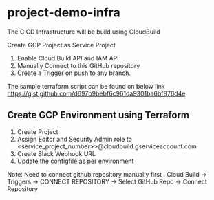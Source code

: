 # project-demo-infra
 

The CICD Infrastructure will be build using CloudBuild

Create GCP Project as Service Project

1. Enable Cloud Build API and IAM API
2. Manually Connect to this GitHub repository
3. Create a Trigger on push to any branch.

The sample terraform script can be found on below link
https://gist.github.com/d697b9bebf6c961da9301ba6bf876d4e



## Create GCP Environment using Terraform

1. Create Project
2. Assign Editor and Security Admin role to <service_project_number>>@cloudbuild.gserviceaccount.com
3. Create Slack Webhook URL   
4. Update the configfile as per environment


Note: Need to connect github repository manually first .
Cloud Build -> Triggers -> CONNECT REPOSITORY -> Select GitHub Repo -> Connect Repository
